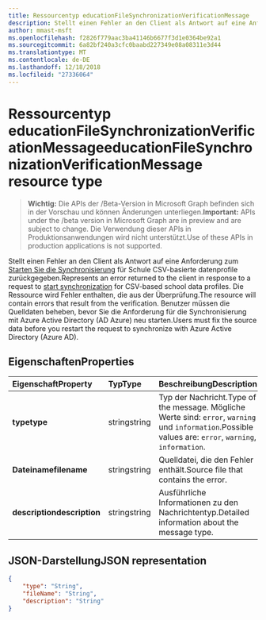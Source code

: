 ```yaml
---
title: Ressourcentyp educationFileSynchronizationVerificationMessage
description: Stellt einen Fehler an den Client als Antwort auf eine Anforderung zum Starten der Synchronisierung für die CSV-basierte Schule datenprofile zurückgegeben. Die Ressource wird Fehler enthalten, die aus der Überprüfung. Benutzer müssen die Quelldaten beheben, bevor Sie die Anforderung für die Synchronisierung mit Azure Active Directory (AD Azure) neu starten.
author: mmast-msft
ms.openlocfilehash: f2826f779aac3ba41146b6677f3d1e0364be92a1
ms.sourcegitcommit: 6a82bf240a3cfc0baabd227349e08a08311e3d44
ms.translationtype: MT
ms.contentlocale: de-DE
ms.lasthandoff: 12/18/2018
ms.locfileid: "27336064"
---
```

# <a name="educationfilesynchronizationverificationmessage-resource-type"></a><span data-ttu-id="627b9-105">Ressourcentyp educationFileSynchronizationVerificationMessage</span><span class="sxs-lookup"><span data-stu-id="627b9-105">educationFileSynchronizationVerificationMessage resource type</span></span>

> <span data-ttu-id="627b9-106">**Wichtig:** Die APIs der /Beta-Version in Microsoft Graph befinden sich in der Vorschau und können Änderungen unterliegen.</span><span class="sxs-lookup"><span data-stu-id="627b9-106">**Important:** APIs under the /beta version in Microsoft Graph are in preview and are subject to change.</span></span> <span data-ttu-id="627b9-107">Die Verwendung dieser APIs in Produktionsanwendungen wird nicht unterstützt.</span><span class="sxs-lookup"><span data-stu-id="627b9-107">Use of these APIs in production applications is not supported.</span></span>

<span data-ttu-id="627b9-108">Stellt einen Fehler an den Client als Antwort auf eine Anforderung zum [Starten Sie die Synchronisierung](../api/educationsynchronizationprofile-start.md) für Schule CSV-basierte datenprofile zurückgegeben.</span><span class="sxs-lookup"><span data-stu-id="627b9-108">Represents an error returned to the client in response to a request to [start synchronization](../api/educationsynchronizationprofile-start.md) for CSV-based school data profiles.</span></span> <span data-ttu-id="627b9-109">Die Ressource wird Fehler enthalten, die aus der Überprüfung.</span><span class="sxs-lookup"><span data-stu-id="627b9-109">The resource will contain errors that result from the verification.</span></span> <span data-ttu-id="627b9-110">Benutzer müssen die Quelldaten beheben, bevor Sie die Anforderung für die Synchronisierung mit Azure Active Directory (AD Azure) neu starten.</span><span class="sxs-lookup"><span data-stu-id="627b9-110">Users must fix the source data before you restart the request to synchronize with Azure Active Directory (Azure AD).</span></span>

## <a name="properties"></a><span data-ttu-id="627b9-111">Eigenschaften</span><span class="sxs-lookup"><span data-stu-id="627b9-111">Properties</span></span>

| <span data-ttu-id="627b9-112">Eigenschaft</span><span class="sxs-lookup"><span data-stu-id="627b9-112">Property</span></span> | <span data-ttu-id="627b9-113">Typ</span><span class="sxs-lookup"><span data-stu-id="627b9-113">Type</span></span> | <span data-ttu-id="627b9-114">Beschreibung</span><span class="sxs-lookup"><span data-stu-id="627b9-114">Description</span></span> |
|:-|:-|:-|
| <span data-ttu-id="627b9-115">**type**</span><span class="sxs-lookup"><span data-stu-id="627b9-115">**type**</span></span> | <span data-ttu-id="627b9-116">string</span><span class="sxs-lookup"><span data-stu-id="627b9-116">string</span></span> | <span data-ttu-id="627b9-117">Typ der Nachricht.</span><span class="sxs-lookup"><span data-stu-id="627b9-117">Type of the message.</span></span> <span data-ttu-id="627b9-118">Mögliche Werte sind: `error`, `warning` und `information`.</span><span class="sxs-lookup"><span data-stu-id="627b9-118">Possible values are: `error`, `warning`, `information`.</span></span> | 
| <span data-ttu-id="627b9-119">**Dateiname**</span><span class="sxs-lookup"><span data-stu-id="627b9-119">**filename**</span></span> | <span data-ttu-id="627b9-120">string</span><span class="sxs-lookup"><span data-stu-id="627b9-120">string</span></span> | <span data-ttu-id="627b9-121">Quelldatei, die den Fehler enthält.</span><span class="sxs-lookup"><span data-stu-id="627b9-121">Source file that contains the error.</span></span> |
| <span data-ttu-id="627b9-122">**description**</span><span class="sxs-lookup"><span data-stu-id="627b9-122">**description**</span></span> | <span data-ttu-id="627b9-123">string</span><span class="sxs-lookup"><span data-stu-id="627b9-123">string</span></span> | <span data-ttu-id="627b9-124">Ausführliche Informationen zu den Nachrichtentyp.</span><span class="sxs-lookup"><span data-stu-id="627b9-124">Detailed information about the message type.</span></span> |

## <a name="json-representation"></a><span data-ttu-id="627b9-125">JSON-Darstellung</span><span class="sxs-lookup"><span data-stu-id="627b9-125">JSON representation</span></span>

<!-- {
  "blockType": "resource",
  "optionalProperties": [

  ],
  "@odata.type": "microsoft.graph.educationFileSynchronizationVerificationMessage"
}-->

```json
{
    "type": "String",
    "fileName": "String",
    "description": "String"
}
```